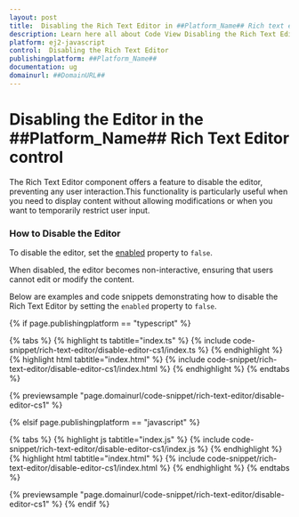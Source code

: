 ```yaml
---
layout: post
title:  Disabling the Rich Text Editor in ##Platform_Name## Rich text editor control | Syncfusion
description: Learn here all about Code View Disabling the Rich Text Editor in Syncfusion ##Platform_Name## Rich text editor control of Syncfusion Essential JS 2 and more.
platform: ej2-javascript
control:  Disabling the Rich Text Editor
publishingplatform: ##Platform_Name##
documentation: ug
domainurl: ##DomainURL##
---
```


# Disabling the Editor in the ##Platform_Name## Rich Text Editor control

The Rich Text Editor component offers a feature to disable the editor, preventing any user interaction.This functionality is particularly useful when you need to display content without allowing modifications or when you want to temporarily restrict user input.

### How to Disable the Editor

To disable the editor, set the [enabled](https://helpej2.syncfusion.com/documentation/api/rich-text-editor/#enabled) property to `false`.

When disabled, the editor becomes non-interactive, ensuring that users cannot edit or modify the content.

Below are examples and code snippets demonstrating how to disable the Rich Text Editor by setting the `enabled` property to `false`.

{% if page.publishingplatform == "typescript" %}

{% tabs %}
{% highlight ts tabtitle="index.ts" %}
{% include code-snippet/rich-text-editor/disable-editor-cs1/index.ts %}
{% endhighlight %}
{% highlight html tabtitle="index.html" %}
{% include code-snippet/rich-text-editor/disable-editor-cs1/index.html %}
{% endhighlight %}
{% endtabs %}
        
{% previewsample "page.domainurl/code-snippet/rich-text-editor/disable-editor-cs1" %}

{% elsif page.publishingplatform == "javascript" %}

{% tabs %}
{% highlight js tabtitle="index.js" %}
{% include code-snippet/rich-text-editor/disable-editor-cs1/index.js %}
{% endhighlight %}
{% highlight html tabtitle="index.html" %}
{% include code-snippet/rich-text-editor/disable-editor-cs1/index.html %}
{% endhighlight %}
{% endtabs %}

{% previewsample "page.domainurl/code-snippet/rich-text-editor/disable-editor-cs1" %}
{% endif %}